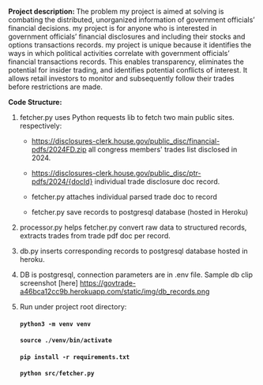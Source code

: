 <strong>Project description: </strong>
The problem my project is aimed at solving is combating the distributed, unorganized information of government officials’ financial decisions. my project is for anyone who is interested in government officials’ financial disclosures and including their stocks and options transactions records. my project is unique because it identifies the ways in which political activities correlate with government officials’ financial transactions records. This enables transparency, eliminates the potential for insider trading, and identifies potential conflicts of interest. It allows retail investors to monitor and subsequently follow their trades before restrictions are made. 

<strong>Code Structure:</strong>

1. fetcher.py uses Python requests lib to fetch two main public sites.
  respectively: 
    - https://disclosures-clerk.house.gov/public_disc/financial-pdfs/2024FD.zip all congress members' trades list disclosed in 2024.
    - https://disclosures-clerk.house.gov/public_disc/ptr-pdfs/2024/{docId} individual trade disclosure doc record.
    
    - fetcher.py attaches individual parsed trade doc to record
    - fetcher.py save records to postgresql database (hosted in Heroku)


2. processor.py helps fetcher.py convert raw data to structured records, extracts trades from trade pdf doc per record.
3. db.py inserts corresponding records to postgresql database hosted in heroku.
4. DB is postgresql, connection parameters are in .env file.
Sample db clip screenshot [here] https://govtrade-a46bca12cc9b.herokuapp.com/static/img/db_records.png

5. Run under project root directory:
    #### `python3 -m venv venv`
    #### `source ./venv/bin/activate`
    #### `pip install -r requirements.txt`
    #### `python src/fetcher.py`



